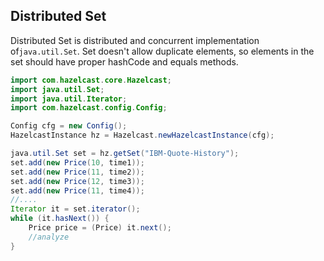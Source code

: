 

## Distributed Set

Distributed Set is distributed and concurrent implementation of`java.util.Set`. Set doesn't allow duplicate elements, so elements in the set should have proper hashCode and equals methods.

```java
import com.hazelcast.core.Hazelcast;
import java.util.Set;
import java.util.Iterator;
import com.hazelcast.config.Config;

Config cfg = new Config();
HazelcastInstance hz = Hazelcast.newHazelcastInstance(cfg);

java.util.Set set = hz.getSet("IBM-Quote-History");
set.add(new Price(10, time1));
set.add(new Price(11, time2));
set.add(new Price(12, time3));
set.add(new Price(11, time4));
//....
Iterator it = set.iterator();
while (it.hasNext()) { 
    Price price = (Price) it.next(); 
    //analyze
}
```
